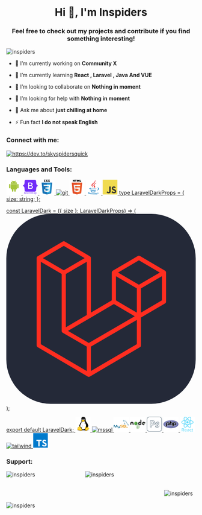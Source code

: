 <h1 align="center">Hi 👋, I'm Inspiders</h1>
<h3 align="center">Feel free to check out my projects and contribute if you find something interesting!</h3>

<p align="left"> <img src="https://komarev.com/ghpvc/?username=inspiders&label=Profile%20views&color=0e75b6&style=flat" alt="inspiders" /> </p>

- 🔭 I’m currently working on **Community X**

- 🌱 I’m currently learning **React , Laravel , Java And VUE**

- 👯 I’m looking to collaborate on **Nothing in moment**

- 🤝 I’m looking for help with **Nothing in moment**

- 💬 Ask me about **just chilling at home**

- ⚡ Fun fact **I do not speak English**

<h3 align="left">Connect with me:</h3>
<p align="left">
<a href="https://dev.to/https://dev.to/skyspidersquick" target="blank"><img align="center" src="https://raw.githubusercontent.com/rahuldkjain/github-profile-readme-generator/master/src/images/icons/Social/devto.svg" alt="https://dev.to/skyspidersquick" height="30" width="40" /></a>
</p>

<h3 align="left">Languages and Tools:</h3>
<p align="left"> <a href="https://developer.android.com" target="_blank" rel="noreferrer"> <img src="https://raw.githubusercontent.com/devicons/devicon/master/icons/android/android-original-wordmark.svg" alt="android" width="40" height="40"/> </a> <a href="https://getbootstrap.com" target="_blank" rel="noreferrer"> <img src="https://raw.githubusercontent.com/devicons/devicon/master/icons/bootstrap/bootstrap-plain-wordmark.svg" alt="bootstrap" width="40" height="40"/> </a> <a href="https://www.w3schools.com/css/" target="_blank" rel="noreferrer"> <img src="https://raw.githubusercontent.com/devicons/devicon/master/icons/css3/css3-original-wordmark.svg" alt="css3" width="40" height="40"/> </a> <a href="https://git-scm.com/" target="_blank" rel="noreferrer"> <img src="https://www.vectorlogo.zone/logos/git-scm/git-scm-icon.svg" alt="git" width="40" height="40"/> </a> <a href="https://www.w3.org/html/" target="_blank" rel="noreferrer"> <img src="https://raw.githubusercontent.com/devicons/devicon/master/icons/html5/html5-original-wordmark.svg" alt="html5" width="40" height="40"/> </a> <a href="https://www.java.com" target="_blank" rel="noreferrer"> <img src="https://raw.githubusercontent.com/devicons/devicon/master/icons/java/java-original.svg" alt="java" width="40" height="40"/> </a> <a href="https://developer.mozilla.org/en-US/docs/Web/JavaScript" target="_blank" rel="noreferrer"> <img src="https://raw.githubusercontent.com/devicons/devicon/master/icons/javascript/javascript-original.svg" alt="javascript" width="40" height="40"/> </a> <a href="https://laravel.com/" target="_blank" rel="noreferrer"> type LaravelDarkProps = {
    size: string;
};
      
const LaravelDark = ({ size }: LaravelDarkProps) => (
    <svg xmlns="http://www.w3.org/2000/svg" width={size} height={size} viewBox="0 0 256 256"><g fill="none"><rect width="256" height="256" fill="#242938" rx="60"/><path fill="#FF2D20" fill-rule="evenodd" d="M215.846 78.314c.064.243.098.494.098.747v39.199c0 .503-.131.997-.379 1.432a2.838 2.838 0 0 1-1.037 1.047l-32.446 18.942v37.545a2.873 2.873 0 0 1-1.409 2.48l-67.728 39.535c-.155.089-.324.146-.493.207c-.064.022-.123.061-.19.079a2.81 2.81 0 0 1-1.445 0c-.077-.022-.148-.065-.222-.093c-.155-.057-.317-.107-.465-.193l-67.714-39.535a2.848 2.848 0 0 1-1.036-1.047a2.893 2.893 0 0 1-.38-1.433V59.629c0-.258.035-.508.099-.75c.02-.083.07-.158.098-.24c.053-.15.102-.303.18-.443c.053-.093.13-.168.194-.253c.08-.115.155-.233.25-.333c.08-.082.187-.143.278-.214c.102-.086.194-.179.31-.247h.004L76.27 37.382a2.796 2.796 0 0 1 2.819 0l33.859 19.767h.007c.112.072.208.161.31.243c.091.072.193.136.274.215c.099.103.17.221.254.336c.06.085.141.16.19.253c.081.143.127.293.184.443c.028.082.077.157.098.243c.065.244.098.495.099.747v73.45l28.214-16.473v-37.55c0-.25.035-.503.099-.742c.025-.086.07-.161.099-.243c.056-.15.105-.304.183-.443c.053-.093.13-.168.19-.254c.085-.114.155-.232.254-.332c.081-.082.183-.143.275-.215c.105-.085.197-.178.31-.246h.004l33.862-19.768a2.789 2.789 0 0 1 2.818 0l33.859 19.768c.12.072.211.16.317.243c.088.071.19.136.271.214c.099.104.169.222.254.336c.063.086.141.16.19.254c.081.14.127.293.183.443c.032.082.078.157.099.243Zm-5.546 38.292V84.009l-11.849 6.916l-16.369 9.557v32.597l28.221-16.473h-.003Zm-33.859 58.966v-32.618l-16.101 9.325l-45.979 26.609v32.925l62.08-36.241ZM46.644 64.577v110.995l62.073 36.238v-32.919l-32.428-18.61l-.01-.007l-.015-.007c-.109-.064-.2-.157-.303-.236c-.088-.071-.19-.128-.267-.207l-.007-.01c-.092-.09-.156-.2-.233-.301c-.07-.096-.155-.178-.211-.278l-.004-.011c-.064-.107-.103-.236-.148-.357c-.046-.107-.106-.207-.134-.322v-.004c-.035-.135-.042-.278-.057-.418c-.014-.107-.042-.214-.042-.321V81.051L58.493 71.49l-11.849-6.91v-.003Zm31.04-21.415L49.474 59.63l28.203 16.466l28.207-16.47l-28.207-16.463h.007Zm14.671 102.764l16.366-9.553V64.577l-11.85 6.917l-16.368 9.556v71.797l11.852-6.921Zm86.909-83.332l-28.208 16.467l28.208 16.466l28.203-16.47l-28.203-16.463Zm-2.823 37.888l-16.369-9.557l-11.848-6.916v32.597l16.365 9.553l11.852 6.92v-32.597Zm-64.905 73.458l41.373-23.952l20.682-11.968l-28.186-16.456l-32.453 18.946l-29.578 17.267l28.162 16.163Z" clip-rule="evenodd"/></g></svg>
);

export default LaravelDark;
       </a> <a href="https://www.linux.org/" target="_blank" rel="noreferrer"> <img src="https://raw.githubusercontent.com/devicons/devicon/master/icons/linux/linux-original.svg" alt="linux" width="40" height="40"/> </a> <a href="https://www.microsoft.com/en-us/sql-server" target="_blank" rel="noreferrer"> <img src="https://www.svgrepo.com/show/303229/microsoft-sql-server-logo.svg" alt="mssql" width="40" height="40"/> </a> <a href="https://www.mysql.com/" target="_blank" rel="noreferrer"> <img src="https://raw.githubusercontent.com/devicons/devicon/master/icons/mysql/mysql-original-wordmark.svg" alt="mysql" width="40" height="40"/> </a> <a href="https://nodejs.org" target="_blank" rel="noreferrer"> <img src="https://raw.githubusercontent.com/devicons/devicon/master/icons/nodejs/nodejs-original-wordmark.svg" alt="nodejs" width="40" height="40"/> </a> <a href="https://www.photoshop.com/en" target="_blank" rel="noreferrer"> <img src="https://raw.githubusercontent.com/devicons/devicon/master/icons/photoshop/photoshop-line.svg" alt="photoshop" width="40" height="40"/> </a> <a href="https://www.php.net" target="_blank" rel="noreferrer"> <img src="https://raw.githubusercontent.com/devicons/devicon/master/icons/php/php-original.svg" alt="php" width="40" height="40"/> </a> <a href="https://reactjs.org/" target="_blank" rel="noreferrer"> <img src="https://raw.githubusercontent.com/devicons/devicon/master/icons/react/react-original-wordmark.svg" alt="react" width="40" height="40"/> </a> <a href="https://tailwindcss.com/" target="_blank" rel="noreferrer"> <img src="https://www.vectorlogo.zone/logos/tailwindcss/tailwindcss-icon.svg" alt="tailwind" width="40" height="40"/> </a> <a href="https://www.typescriptlang.org/" target="_blank" rel="noreferrer"> <img src="https://raw.githubusercontent.com/devicons/devicon/master/icons/typescript/typescript-original.svg" alt="typescript" width="40" height="40"/> </a> </p>

<h3 align="left">Support:</h3>
<p><a href="https://www.buymeacoffee.com/inspiders"> <img align="left" src="https://cdn.buymeacoffee.com/buttons/v2/default-yellow.png" height="50" width="210" alt="inspiders" /></a><a href="https://ko-fi.com/inspiders"> <img align="left" src="https://cdn.ko-fi.com/cdn/kofi3.png?v=3" height="50" width="210" alt="inspiders" /></a></p><br><br>

<p><img align="center" src="https://github-readme-stats.vercel.app/api/top-langs?username=inspiders&show_icons=true&theme=tokyonight&title_color=0032c7&text_color=050505&locale=en&layout=compact" alt="inspiders" /></p>

<p><img align="center" src="https://github-readme-streak-stats.herokuapp.com/?user=inspiders&" alt="inspiders" /></p>
